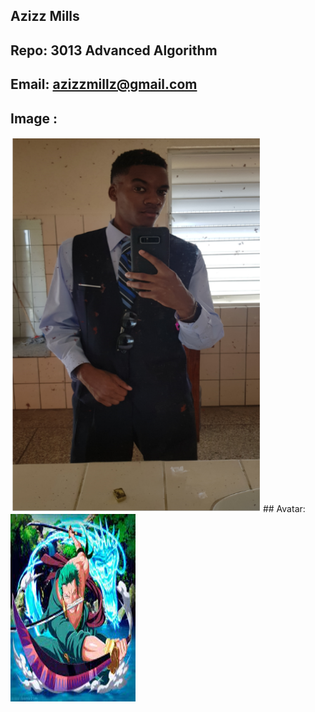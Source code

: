 ## Azizz Mills
## Repo: 3013 Advanced Algorithm  
## Email: azizzmillz@gmail.com
## Image :
<img src= "Pic.png" height= "600" width="400">
## Avatar:
<img src= "zoro.jpg" height= "300" width="200">

